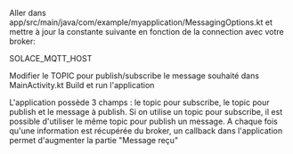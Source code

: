 Aller dans app/src/main/java/com/example/myapplication/MessagingOptions.kt et mettre à jour la constante suivante en fonction de la connection avec votre broker:

SOLACE_MQTT_HOST

Modifier le TOPIC pour publish/subscribe le message souhaité dans MainActivity.kt
Build et run l'application

L'application possède 3 champs : le topic pour subscribe, le topic pour publish et le message à publish. Si on utilise un topic pour subscribe, il est possible d'utiliser le même topic pour publish un message. A chaque fois qu'une information est récupérée du broker, un callback dans l'application permet d'augmenter la partie "Message reçu"
